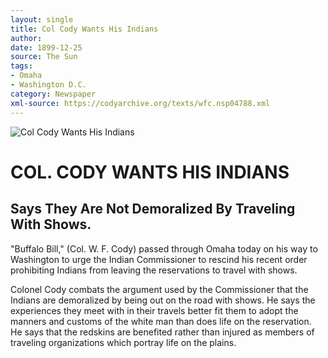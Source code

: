 ```yaml
---
layout: single
title: Col Cody Wants His Indians
author: 
date: 1899-12-25
source: The Sun
tags:
- Omaha
- Washington D.C.
category: Newspaper
xml-source: https://codyarchive.org/texts/wfc.nsp04788.xml
---
```


![Col Cody Wants His Indians](https://codyarchive.org/figures/250/wfc.nsp04788.1.jpg "Col Cody Wants His Indians")

# COL. CODY WANTS HIS INDIANS

## Says They Are Not Demoralized By Traveling With Shows.

"Buffalo Bill," (Col. W. F. Cody) passed through Omaha today on his way to Washington to urge the Indian Commissioner to rescind his recent order prohibiting Indians from leaving the reservations to travel with shows.

Colonel Cody combats the argument used by the Commissioner that the Indians are demoralized by being out on the road with shows. He says the experiences they meet with in their travels better fit them to adopt the manners and customs of the white man than does life on the reservation. He says that the redskins are benefited rather than injured as members of traveling organizations which portray life on the plains.
